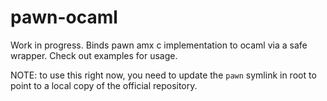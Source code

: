 pawn-ocaml
==========

Work in progress. Binds pawn amx c implementation to ocaml via a safe wrapper. Check out examples for usage.

NOTE: to use this right now, you need to update the `pawn` symlink in root to point to a local copy of the official repository.
